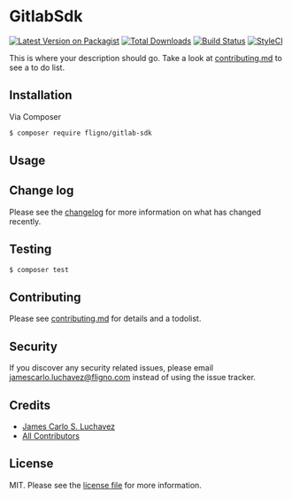 # GitlabSdk

[![Latest Version on Packagist][ico-version]][link-packagist]
[![Total Downloads][ico-downloads]][link-downloads]
[![Build Status][ico-travis]][link-travis]
[![StyleCI][ico-styleci]][link-styleci]

This is where your description should go. Take a look at [contributing.md](contributing.md) to see a to do list.

## Installation

Via Composer

``` bash
$ composer require fligno/gitlab-sdk
```

## Usage

## Change log

Please see the [changelog](changelog.md) for more information on what has changed recently.

## Testing

``` bash
$ composer test
```

## Contributing

Please see [contributing.md](contributing.md) for details and a todolist.

## Security

If you discover any security related issues, please email jamescarlo.luchavez@fligno.com instead of using the issue tracker.

## Credits

- [James Carlo S. Luchavez][link-author]
- [All Contributors][link-contributors]

## License

MIT. Please see the [license file](license.md) for more information.

[ico-version]: https://img.shields.io/packagist/v/fligno/gitlab-sdk.svg?style=flat-square
[ico-downloads]: https://img.shields.io/packagist/dt/fligno/gitlab-sdk.svg?style=flat-square
[ico-travis]: https://img.shields.io/travis/fligno/gitlab-sdk/master.svg?style=flat-square
[ico-styleci]: https://styleci.io/repos/12345678/shield

[link-packagist]: https://packagist.org/packages/fligno/gitlab-sdk
[link-downloads]: https://packagist.org/packages/fligno/gitlab-sdk
[link-travis]: https://travis-ci.org/fligno/gitlab-sdk
[link-styleci]: https://styleci.io/repos/12345678
[link-author]: https://github.com/fligno
[link-contributors]: ../../contributors
